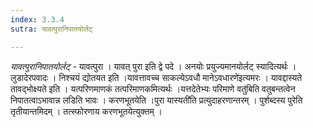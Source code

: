 ```yaml
---
index: 3.3.4
sutra: यावत्पुरानिपातयोर्लट्

---
```

_यावत्पुरानिपातयोर्लट्_ - यावत्पुरा । यावत् पुरा इति द्वे पदे । अनयोः प्रयुज्यमानयोर्लट् स्यादित्यर्थः । लुडादेरपवादः । निश्चयं द्योतयत इति ।यावत्तावच्च साकल्येऽवधौ मानेऽवधारणे॑इत्यमरः । यावद्दास्यते तावद्भोक्ष्यते इति । यत्परिणमाणकं तत्परिमाणकमित्यर्थः ।यत्तदेतेभ्यः परिमाणे वतु॑बिति वतुबन्तत्वेन निपातत्वाऽभावान्न लडिति भावः । करणभूतयेति ।पुरा यास्यती॑ति प्रत्युदाहरणान्तरम् । पुर्शब्दस्य पुरेति तृतीयान्तमिदम् । तत्स्फोरणाय करणभूतयेत्युक्तम् ।
